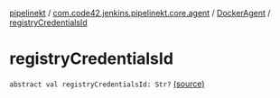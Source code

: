 [pipelinekt](../../index.md) / [com.code42.jenkins.pipelinekt.core.agent](../index.md) / [DockerAgent](index.md) / [registryCredentialsId](./registry-credentials-id.md)

# registryCredentialsId

`abstract val registryCredentialsId: Str?` [(source)](https://github.com/code42/pipelinekt/tree/master/core/src/main/kotlin/com/code42/jenkins/pipelinekt/core/agent/DockerAgent.kt#L12)
